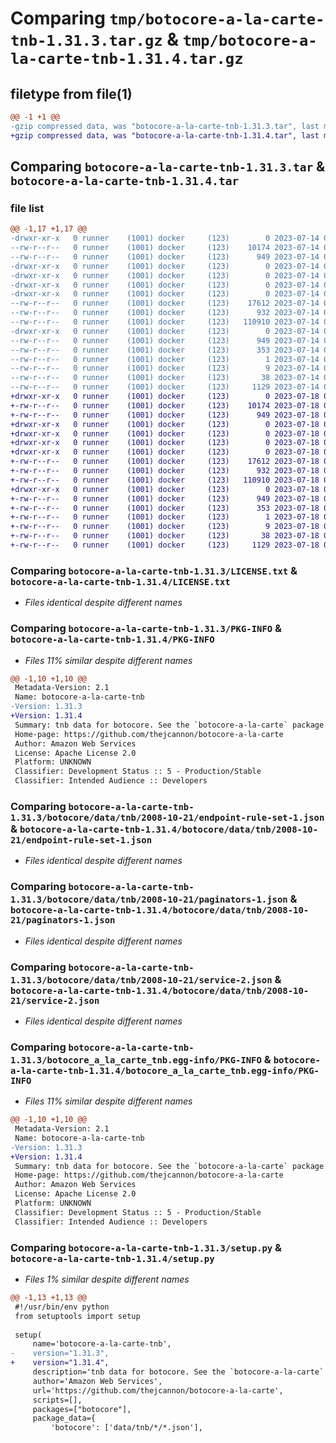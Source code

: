 # Comparing `tmp/botocore-a-la-carte-tnb-1.31.3.tar.gz` & `tmp/botocore-a-la-carte-tnb-1.31.4.tar.gz`

## filetype from file(1)

```diff
@@ -1 +1 @@
-gzip compressed data, was "botocore-a-la-carte-tnb-1.31.3.tar", last modified: Fri Jul 14 01:46:41 2023, max compression
+gzip compressed data, was "botocore-a-la-carte-tnb-1.31.4.tar", last modified: Tue Jul 18 01:55:36 2023, max compression
```

## Comparing `botocore-a-la-carte-tnb-1.31.3.tar` & `botocore-a-la-carte-tnb-1.31.4.tar`

### file list

```diff
@@ -1,17 +1,17 @@
-drwxr-xr-x   0 runner    (1001) docker     (123)        0 2023-07-14 01:46:41.858991 botocore-a-la-carte-tnb-1.31.3/
--rw-r--r--   0 runner    (1001) docker     (123)    10174 2023-07-14 01:46:41.000000 botocore-a-la-carte-tnb-1.31.3/LICENSE.txt
--rw-r--r--   0 runner    (1001) docker     (123)      949 2023-07-14 01:46:41.858991 botocore-a-la-carte-tnb-1.31.3/PKG-INFO
-drwxr-xr-x   0 runner    (1001) docker     (123)        0 2023-07-14 01:46:41.858991 botocore-a-la-carte-tnb-1.31.3/botocore/
-drwxr-xr-x   0 runner    (1001) docker     (123)        0 2023-07-14 01:46:41.858991 botocore-a-la-carte-tnb-1.31.3/botocore/data/
-drwxr-xr-x   0 runner    (1001) docker     (123)        0 2023-07-14 01:46:41.858991 botocore-a-la-carte-tnb-1.31.3/botocore/data/tnb/
-drwxr-xr-x   0 runner    (1001) docker     (123)        0 2023-07-14 01:46:41.858991 botocore-a-la-carte-tnb-1.31.3/botocore/data/tnb/2008-10-21/
--rw-r--r--   0 runner    (1001) docker     (123)    17612 2023-07-14 01:45:45.000000 botocore-a-la-carte-tnb-1.31.3/botocore/data/tnb/2008-10-21/endpoint-rule-set-1.json
--rw-r--r--   0 runner    (1001) docker     (123)      932 2023-07-14 01:45:45.000000 botocore-a-la-carte-tnb-1.31.3/botocore/data/tnb/2008-10-21/paginators-1.json
--rw-r--r--   0 runner    (1001) docker     (123)   110910 2023-07-14 01:45:45.000000 botocore-a-la-carte-tnb-1.31.3/botocore/data/tnb/2008-10-21/service-2.json
-drwxr-xr-x   0 runner    (1001) docker     (123)        0 2023-07-14 01:46:41.858991 botocore-a-la-carte-tnb-1.31.3/botocore_a_la_carte_tnb.egg-info/
--rw-r--r--   0 runner    (1001) docker     (123)      949 2023-07-14 01:46:41.000000 botocore-a-la-carte-tnb-1.31.3/botocore_a_la_carte_tnb.egg-info/PKG-INFO
--rw-r--r--   0 runner    (1001) docker     (123)      353 2023-07-14 01:46:41.000000 botocore-a-la-carte-tnb-1.31.3/botocore_a_la_carte_tnb.egg-info/SOURCES.txt
--rw-r--r--   0 runner    (1001) docker     (123)        1 2023-07-14 01:46:41.000000 botocore-a-la-carte-tnb-1.31.3/botocore_a_la_carte_tnb.egg-info/dependency_links.txt
--rw-r--r--   0 runner    (1001) docker     (123)        9 2023-07-14 01:46:41.000000 botocore-a-la-carte-tnb-1.31.3/botocore_a_la_carte_tnb.egg-info/top_level.txt
--rw-r--r--   0 runner    (1001) docker     (123)       38 2023-07-14 01:46:41.858991 botocore-a-la-carte-tnb-1.31.3/setup.cfg
--rw-r--r--   0 runner    (1001) docker     (123)     1129 2023-07-14 01:46:41.000000 botocore-a-la-carte-tnb-1.31.3/setup.py
+drwxr-xr-x   0 runner    (1001) docker     (123)        0 2023-07-18 01:55:36.380332 botocore-a-la-carte-tnb-1.31.4/
+-rw-r--r--   0 runner    (1001) docker     (123)    10174 2023-07-18 01:55:36.000000 botocore-a-la-carte-tnb-1.31.4/LICENSE.txt
+-rw-r--r--   0 runner    (1001) docker     (123)      949 2023-07-18 01:55:36.380332 botocore-a-la-carte-tnb-1.31.4/PKG-INFO
+drwxr-xr-x   0 runner    (1001) docker     (123)        0 2023-07-18 01:55:36.380332 botocore-a-la-carte-tnb-1.31.4/botocore/
+drwxr-xr-x   0 runner    (1001) docker     (123)        0 2023-07-18 01:55:36.380332 botocore-a-la-carte-tnb-1.31.4/botocore/data/
+drwxr-xr-x   0 runner    (1001) docker     (123)        0 2023-07-18 01:55:36.380332 botocore-a-la-carte-tnb-1.31.4/botocore/data/tnb/
+drwxr-xr-x   0 runner    (1001) docker     (123)        0 2023-07-18 01:55:36.380332 botocore-a-la-carte-tnb-1.31.4/botocore/data/tnb/2008-10-21/
+-rw-r--r--   0 runner    (1001) docker     (123)    17612 2023-07-18 01:54:50.000000 botocore-a-la-carte-tnb-1.31.4/botocore/data/tnb/2008-10-21/endpoint-rule-set-1.json
+-rw-r--r--   0 runner    (1001) docker     (123)      932 2023-07-18 01:54:50.000000 botocore-a-la-carte-tnb-1.31.4/botocore/data/tnb/2008-10-21/paginators-1.json
+-rw-r--r--   0 runner    (1001) docker     (123)   110910 2023-07-18 01:54:50.000000 botocore-a-la-carte-tnb-1.31.4/botocore/data/tnb/2008-10-21/service-2.json
+drwxr-xr-x   0 runner    (1001) docker     (123)        0 2023-07-18 01:55:36.380332 botocore-a-la-carte-tnb-1.31.4/botocore_a_la_carte_tnb.egg-info/
+-rw-r--r--   0 runner    (1001) docker     (123)      949 2023-07-18 01:55:36.000000 botocore-a-la-carte-tnb-1.31.4/botocore_a_la_carte_tnb.egg-info/PKG-INFO
+-rw-r--r--   0 runner    (1001) docker     (123)      353 2023-07-18 01:55:36.000000 botocore-a-la-carte-tnb-1.31.4/botocore_a_la_carte_tnb.egg-info/SOURCES.txt
+-rw-r--r--   0 runner    (1001) docker     (123)        1 2023-07-18 01:55:36.000000 botocore-a-la-carte-tnb-1.31.4/botocore_a_la_carte_tnb.egg-info/dependency_links.txt
+-rw-r--r--   0 runner    (1001) docker     (123)        9 2023-07-18 01:55:36.000000 botocore-a-la-carte-tnb-1.31.4/botocore_a_la_carte_tnb.egg-info/top_level.txt
+-rw-r--r--   0 runner    (1001) docker     (123)       38 2023-07-18 01:55:36.380332 botocore-a-la-carte-tnb-1.31.4/setup.cfg
+-rw-r--r--   0 runner    (1001) docker     (123)     1129 2023-07-18 01:55:36.000000 botocore-a-la-carte-tnb-1.31.4/setup.py
```

### Comparing `botocore-a-la-carte-tnb-1.31.3/LICENSE.txt` & `botocore-a-la-carte-tnb-1.31.4/LICENSE.txt`

 * *Files identical despite different names*

### Comparing `botocore-a-la-carte-tnb-1.31.3/PKG-INFO` & `botocore-a-la-carte-tnb-1.31.4/PKG-INFO`

 * *Files 11% similar despite different names*

```diff
@@ -1,10 +1,10 @@
 Metadata-Version: 2.1
 Name: botocore-a-la-carte-tnb
-Version: 1.31.3
+Version: 1.31.4
 Summary: tnb data for botocore. See the `botocore-a-la-carte` package for more info.
 Home-page: https://github.com/thejcannon/botocore-a-la-carte
 Author: Amazon Web Services
 License: Apache License 2.0
 Platform: UNKNOWN
 Classifier: Development Status :: 5 - Production/Stable
 Classifier: Intended Audience :: Developers
```

### Comparing `botocore-a-la-carte-tnb-1.31.3/botocore/data/tnb/2008-10-21/endpoint-rule-set-1.json` & `botocore-a-la-carte-tnb-1.31.4/botocore/data/tnb/2008-10-21/endpoint-rule-set-1.json`

 * *Files identical despite different names*

### Comparing `botocore-a-la-carte-tnb-1.31.3/botocore/data/tnb/2008-10-21/paginators-1.json` & `botocore-a-la-carte-tnb-1.31.4/botocore/data/tnb/2008-10-21/paginators-1.json`

 * *Files identical despite different names*

### Comparing `botocore-a-la-carte-tnb-1.31.3/botocore/data/tnb/2008-10-21/service-2.json` & `botocore-a-la-carte-tnb-1.31.4/botocore/data/tnb/2008-10-21/service-2.json`

 * *Files identical despite different names*

### Comparing `botocore-a-la-carte-tnb-1.31.3/botocore_a_la_carte_tnb.egg-info/PKG-INFO` & `botocore-a-la-carte-tnb-1.31.4/botocore_a_la_carte_tnb.egg-info/PKG-INFO`

 * *Files 11% similar despite different names*

```diff
@@ -1,10 +1,10 @@
 Metadata-Version: 2.1
 Name: botocore-a-la-carte-tnb
-Version: 1.31.3
+Version: 1.31.4
 Summary: tnb data for botocore. See the `botocore-a-la-carte` package for more info.
 Home-page: https://github.com/thejcannon/botocore-a-la-carte
 Author: Amazon Web Services
 License: Apache License 2.0
 Platform: UNKNOWN
 Classifier: Development Status :: 5 - Production/Stable
 Classifier: Intended Audience :: Developers
```

### Comparing `botocore-a-la-carte-tnb-1.31.3/setup.py` & `botocore-a-la-carte-tnb-1.31.4/setup.py`

 * *Files 1% similar despite different names*

```diff
@@ -1,13 +1,13 @@
 #!/usr/bin/env python
 from setuptools import setup
 
 setup(
     name='botocore-a-la-carte-tnb',
-    version="1.31.3",
+    version="1.31.4",
     description='tnb data for botocore. See the `botocore-a-la-carte` package for more info.',
     author='Amazon Web Services',
     url='https://github.com/thejcannon/botocore-a-la-carte',
     scripts=[],
     packages=["botocore"],
     package_data={
         'botocore': ['data/tnb/*/*.json'],
```

